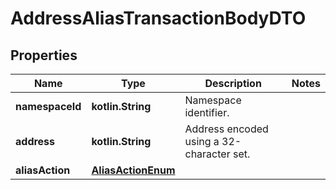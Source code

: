 
# AddressAliasTransactionBodyDTO

## Properties
Name | Type | Description | Notes
------------ | ------------- | ------------- | -------------
**namespaceId** | **kotlin.String** | Namespace identifier. | 
**address** | **kotlin.String** | Address encoded using a 32-character set. | 
**aliasAction** | [**AliasActionEnum**](AliasActionEnum.md) |  | 



